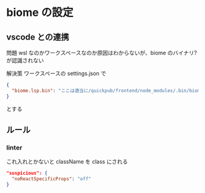 # biome の設定

## vscode との連携

問題
wsl なのかワークスペースなのか原因はわからないが、biome のバイナリ?が認識されない

解決策
ワークスペースの settings.json で

```json
{
  "biome.lsp.bin": "ここは適当に/quickpub/frontend/node_modules/.bin/biome"
}
```

とする

## ルール

### linter

これ入れとかないと className を class にされる

```json
"suspicious": {
  "noReactSpecificProps": "off"
}
```
